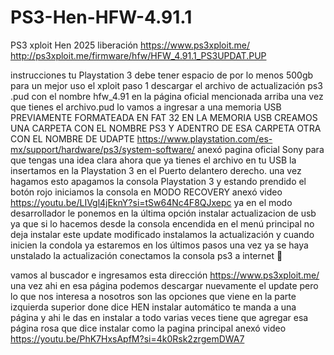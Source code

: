 # PS3-Hen-HFW-4.91.1
PS3 xploit Hen 2025 liberación 
https://www.ps3xploit.me/
http://ps3xploit.me/firmware/hfw/HFW_4.91.1_PS3UPDAT.PUP

instrucciones tu Playstation 3 debe tener espacio de por lo menos 500gb para un mejor uso el xploit 
paso 1 descargar el archivo de actualización ps3 .pud  con el nombre hfw_4.91 en la página oficial mencionada arriba una vez que tienes el archivo.pud lo vamos a ingresar a una memoria USB PREVIAMENTE FORMATEADA EN FAT 32 EN LA MEMORIA USB CREAMOS UNA CARPETA CON EL NOMBRE 
PS3 Y ADENTRO DE ESA CARPETA OTRA CON EL NOMBRE DE UDAPTE 
https://www.playstation.com/es-mx/support/hardware/ps3/system-software/
anexó pagina oficial Sony para que tengas una idea clara ahora que ya tienes el archivo en tu USB la insertamos en la Playstation 3 en el Puerto delantero derecho. una vez hagamos esto apagamos la consola Playstation 3  y estando prendido el botón rojo iniciamos la consola en MODO RECOVERY 
anexó video 
https://youtu.be/LIVgl4jEknY?si=tSw64Nc4F8QJxepc
ya en el modo desarrollador le ponemos en la última opción instalar actualizacion de usb ya que si lo hacemos desde la consola encendida en el menú principal no deja instalar este update modificado instalamos la actualización y cuando inicien la condola ya estaremos en los últimos pasos una vez ya se haya unstalado la actualización conectamos la consola ps3 a internet 🛜

vamos al buscador e ingresamos esta 
dirección 
https://www.ps3xploit.me/ una vez ahi en esa página podemos descargar nuevamente el update pero lo que nos interesa a nosotros son las opciones que viene en la parte izquierda superior done dice HEN instalar automático te manda a una página y ahi le das en instalar a todo varias veces 
tiene que agregar esa página rosa que dice instalar como la pagina principal anexó video 
https://youtu.be/PhK7HxsApfM?si=4k0Rsk2zrgemDWA7
